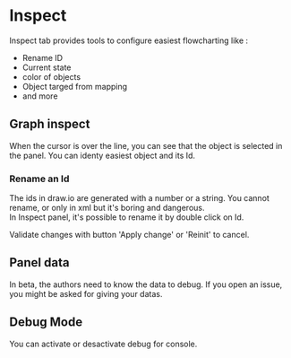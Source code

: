 # Inspect

Inspect tab provides tools to configure easiest flowcharting like :
  - Rename ID
  - Current state
  - color of objects
  - Object targed from mapping
  - and more

## Graph inspect

When the cursor is over the line, you can see that the object is selected in the panel.
You can identy easiest object and its Id.

### Rename an Id
The ids in draw.io are generated with a number or a string. You cannot rename, or only in xml but it's boring and dangerous.  
In Inspect panel, it's possible to rename it by double click on Id.  

Validate changes with button 'Apply change' or 'Reinit' to cancel.

## Panel data
In beta, the authors need to know the data to debug. If you open an issue, you might be asked for giving your datas.

## Debug Mode
You can activate or desactivate debug for console.